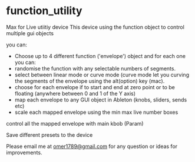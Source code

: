 # function_utility
Max for Live utiitiy device
This device using the function object to control multiple gui objects

you can:
- Choose up to 4 different function ('envelope') object and for each one you can:
- randomise the function with any selectable numbers of segments.
- select between linear mode or curve mode (curve mode let you curving the segments of the envelope using the alt(option) key (mac).
- choose for each envelope if to start and end at zero point or to be floating (anywhere between 0 and 1 of the Y axis)
- map each envelope to any GUI object in Ableton (knobs, sliders, sends etc)
- scale each mapped envelope using the min max live number boxes
    
control all the mapped envelope with main kbob (Param)
    
 
Save different presets to the device

Please email me at omer1789@gmail.com for any question or ideas for improvements.
